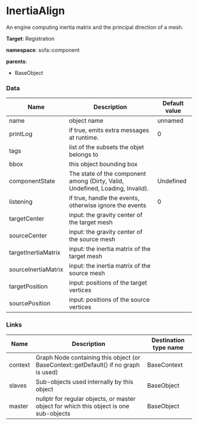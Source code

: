 <!-- generate_doc -->
# InertiaAlign

An engine computing inertia matrix and the principal direction of a mesh.


__Target__: Registration

__namespace__: sofa::component

__parents__:

- BaseObject

### Data

<table>
    <thead>
        <tr>
            <th>Name</th>
            <th>Description</th>
            <th>Default value</th>
        </tr>
    </thead>
    <tbody>
	<tr>
		<td>name</td>
		<td>
object name
		</td>
		<td>unnamed</td>
	</tr>
	<tr>
		<td>printLog</td>
		<td>
if true, emits extra messages at runtime.
		</td>
		<td>0</td>
	</tr>
	<tr>
		<td>tags</td>
		<td>
list of the subsets the objet belongs to
		</td>
		<td></td>
	</tr>
	<tr>
		<td>bbox</td>
		<td>
this object bounding box
		</td>
		<td></td>
	</tr>
	<tr>
		<td>componentState</td>
		<td>
The state of the component among (Dirty, Valid, Undefined, Loading, Invalid).
		</td>
		<td>Undefined</td>
	</tr>
	<tr>
		<td>listening</td>
		<td>
if true, handle the events, otherwise ignore the events
		</td>
		<td>0</td>
	</tr>
	<tr>
		<td>targetCenter</td>
		<td>
input: the gravity center of the target mesh
		</td>
		<td></td>
	</tr>
	<tr>
		<td>sourceCenter</td>
		<td>
input: the gravity center of the source mesh
		</td>
		<td></td>
	</tr>
	<tr>
		<td>targetInertiaMatrix</td>
		<td>
input: the inertia matrix of the target mesh
		</td>
		<td></td>
	</tr>
	<tr>
		<td>sourceInertiaMatrix</td>
		<td>
input: the inertia matrix of the source mesh
		</td>
		<td></td>
	</tr>
	<tr>
		<td>targetPosition</td>
		<td>
input: positions of the target vertices
		</td>
		<td></td>
	</tr>
	<tr>
		<td>sourcePosition</td>
		<td>
input: positions of the source vertices
		</td>
		<td></td>
	</tr>

</tbody>
</table>

### Links


| Name | Description | Destination type name |
| ---- | ----------- | --------------------- |
|context|Graph Node containing this object (or BaseContext::getDefault() if no graph is used)|BaseContext|
|slaves|Sub-objects used internally by this object|BaseObject|
|master|nullptr for regular objects, or master object for which this object is one sub-objects|BaseObject|

